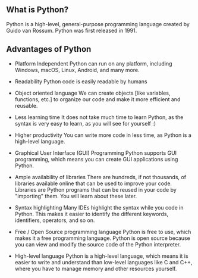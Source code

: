 ## What is Python?

Python is a high-level, general-purpose programming language created by Guido van Rossum.
Python was first released in 1991.

## Advantages of Python
- Platform Independent
    Python can run on any platform, including Windows, macOS, Linux, Android, and many more.

- Readability
    Python code is easily readable by humans

- Object oriented language
    We can create objects [like variables, functions, etc.] to organize our code and make it more efficient and reusable.

- Less learning time
    It does not take much time to learn Python, as the syntax is very easy to learn, as you will see for yourself :)

- Higher productivity
    You can write more code in less time, as Python is a high-level language.

- Graphical User Interface (GUI) Programming
    Python supports GUI programming, which means you can create GUI applications using Python.

- Ample availability of libraries
    There are hundreds, if not thousands, of libraries available online that can be used to improve your code.
    Libraries are Python programs that can be reused in your code by "importing" them. You will learn about these later.

- Syntax highlighting
    Many IDEs highlight the syntax while you code in Python. This makes it easier to identify the different keywords, identifiers, operators, and so on.

- Free / Open Source programming language
    Python is free to use, which makes it a free programming language.
    Python is open source because you can view and modify the source code of the Python interpreter.

- High-level language
    Python is a high-level language, which means it is easier to write and understand than low-level languages like C and C++, where you have to manage memory and other resources yourself.